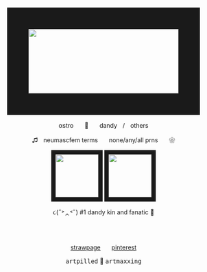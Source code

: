 <p align="center"> 
<img src="https://64.media.tumblr.com/2913d4ace83d1acb5a830853d8041629/e69ada103ddfcdc2-bd/s400x600/f09d6e332d444be386e74f9e0567cf2676e6aa89.gifv" width="350" height="150" border="50"/>
<p align="center">
αstroㅤㅤ🌈​ㅤㅤdandyㅤ/ㅤothers
<p align="center">
♫ㅤneumascfem termsㅤㅤnone/any/all prnsㅤㅤ❀ 
<p align="center">  
<img src="https://64.media.tumblr.com/405892dd637d818642e1225b90dd1b1b/b8102de4bd0f2d11-ae/s100x200/2f2ad217891d3c76dc0ab168c6452a4696b006c2.gifv" width="100" height="100" border="10"/> <img src="https://files.catbox.moe/qozm7x.png" width="100" height="100" border="10"/>
</p>
<p align="center">  
૮(˶˃ᆺ˂˶) #1 dandy kin and fanatic 🌱​​

 ⠀⠀⠀<p align="center">  
[strawpage](https://wiltedplants.straw.page)ㅤㅤ[pinterest](https://br.pinterest.com/dandypilled/)
</p>
<p align="center">    
<kbd>artpilled</kbd> ​🎨​ <kbd>artmaxxing</kbd>
